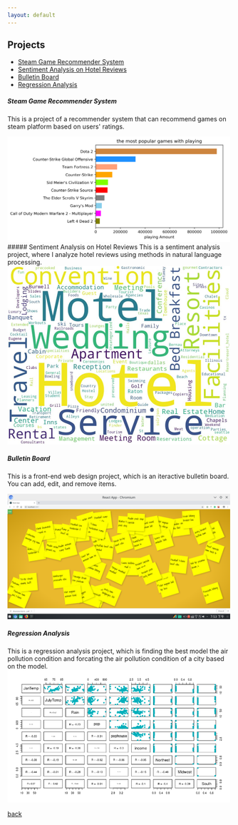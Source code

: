 ```yaml
---
layout: default
---
```


## Projects

<ul>
<li> <a href="blogs/Recommender-System-on-Game.html"> Steam Game Recommender System </a> </li>
<li> <a href="blogs/Sentiment-Analysis-on-Hotel-Reviews.html"> Sentiment Analysis on Hotel Reviews </a> </li>
<li> <a href="blogs/Bulletin-Board.html"> Bulletin Board </a> </li>
<li> <a href="blogs/Regression-Analysis-on-Air-Pollution.html"> Regression Analysis </a> </li>
</ul>

##### Steam Game Recommender System
This is a project of a recommender system that can recommend games on steam platform based on users' ratings.

<a href="blogs/Recommender-System-on-Game.html">
        <img src= "/figures/recommenderSystem/game_play_char.png" alt="game playing time char" width="500"/>
</a>
<!--
<img src = "/figures/recommenderSystem/game_play_char.png" alt = "game playing bar chart" width="500">
-->
##### Sentiment Analysis on Hotel Reviews
This is a sentiment analysis project, where I analyze hotel reviews using methods in natural language processing.

<a href="blogs/Sentiment-Analysis-on-Hotel-Reviews.html">
        <img src= "/figures/HotelReview/wordCloud.jpg" alt="Characters Occurrence" width="500"/>
</a>

<!--
<img src = "/figures/HotelReview/wordCloud.jpg" alt = "Characters Occurrence" width="500">
-->

##### Bulletin Board
This is a front-end web design project, which is an iteractive bulletin board. You can add, edit, and remove items.

<a href="blogs/Bulletin-Board.html">
        <img src= "/figures/bulletinBoard/bulletin_board.png" alt="Bulletin Board" width="500"/>
</a>

<!--
<img src = "/figures/bulletinBoard/bulletin_board.png" alt = "Bulletin Board" width = "500">
-->
##### Regression Analysis
This is a regression analysis project, which is finding the best model the air pollution condition and forcating the air pollution condition of a city based on the model.
<a href="blogs/Regression-Analysis-on-Air-Pollution.html">
        <img src= "/figures/regressionAnalysis/ScatterPlotProdictor.png" alt="Correlated Coeffients Matrix" width="500"/>
</a>

<!--
<img src = "/figures/bulletinBoard/bulletin_board.png" alt = "Bulletin Board" width = "500">
-->

[back](./)
